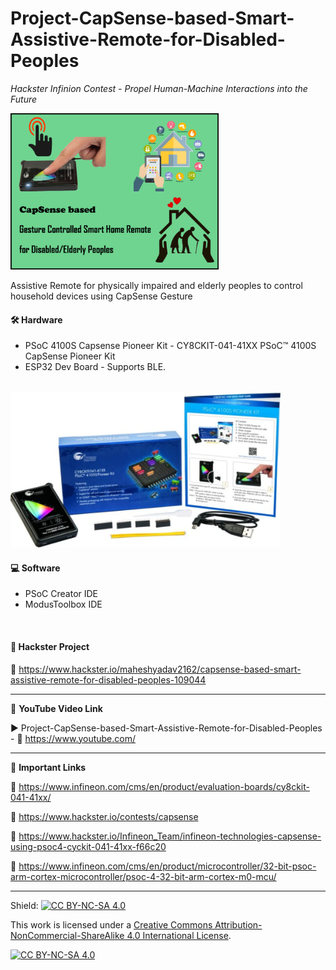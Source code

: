 # Project-CapSense-based-Smart-Assistive-Remote-for-Disabled-Peoples
*Hackster Infinion Contest - Propel Human-Machine Interactions into the Future*  
  
<img src="/Images/Hackster-Project-Cover-CapSense.png" height="250" >
  

Assistive Remote for physically impaired and elderly peoples to control household devices using CapSense Gesture  


#### 🛠 Hardware  
- PSoC 4100S Capsense Pioneer Kit - CY8CKIT-041-41XX PSoC™ 4100S CapSense Pioneer Kit  
- ESP32 Dev Board - Supports BLE.  
</br>

<img src="/Images/CY8CKIT.png" height="250" >  

#### 💻 Software  
- PSoC Creator IDE  
- ModusToolbox IDE
</br>

#### 📜 Hackster Project  
🔗 https://www.hackster.io/maheshyadav2162/capsense-based-smart-assistive-remote-for-disabled-peoples-109044  

------------------------------------------------------------------------------------------------------

📕 **YouTube Video Link**  

▶️ Project-CapSense-based-Smart-Assistive-Remote-for-Disabled-Peoples - 🔗 https://www.youtube.com/ 

-------------------------------------------------------------------------------------------------------
📒 **Important Links**  
 
🔗 https://www.infineon.com/cms/en/product/evaluation-boards/cy8ckit-041-41xx/  

🔗 https://www.hackster.io/contests/capsense  

🔗 https://www.hackster.io/Infineon_Team/infineon-technologies-capsense-using-psoc4-cyckit-041-41xx-f66c20  

🔗 https://www.infineon.com/cms/en/product/microcontroller/32-bit-psoc-arm-cortex-microcontroller/psoc-4-32-bit-arm-cortex-m0-mcu/  

------------------------------------------------------------------------------------------  

Shield: [![CC BY-NC-SA 4.0][cc-by-nc-sa-shield]][cc-by-nc-sa]

This work is licensed under a
[Creative Commons Attribution-NonCommercial-ShareAlike 4.0 International License][cc-by-nc-sa].

[![CC BY-NC-SA 4.0][cc-by-nc-sa-image]][cc-by-nc-sa]

[cc-by-nc-sa]: http://creativecommons.org/licenses/by-nc-sa/4.0/
[cc-by-nc-sa-image]: https://licensebuttons.net/l/by-nc-sa/4.0/88x31.png
[cc-by-nc-sa-shield]: https://img.shields.io/badge/License-CC%20BY--NC--SA%204.0-lightgrey.svg

